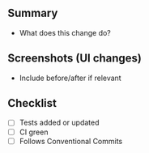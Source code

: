 ## Summary

-   What does this change do?

## Screenshots (UI changes)

-   Include before/after if relevant

## Checklist

-   [ ] Tests added or updated
-   [ ] CI green
-   [ ] Follows Conventional Commits
